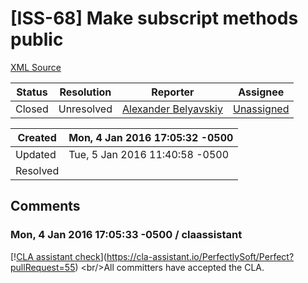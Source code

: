# [ISS-68] Make subscript methods public

[XML Source](./xml/ISS-68.xml)
<p></p>





Status|Resolution|Reporter|Assignee
------|----------|--------|--------
Closed|Unresolved|[Alexander Belyavskiy](diejmon)|[Unassigned]($-1)





Created|Mon, 4 Jan 2016 17:05:32 -0500
-------|--------------
Updated|Tue, 5 Jan 2016 11:40:58 -0500
Resolved|


## Comments




### Mon, 4 Jan 2016 17:05:33 -0500 / claassistant 

<p><p>[!<a href="https://cla-assistant.io/pull/badge/signed" class="external-link" rel="nofollow">CLA assistant check</a>](<a href="https://cla-assistant.io/PerfectlySoft/Perfect?pullRequest=55" class="external-link" rel="nofollow">https://cla-assistant.io/PerfectlySoft/Perfect?pullRequest=55</a>) &lt;br/&gt;All committers have accepted the CLA.</p></p>


